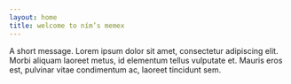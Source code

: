 ```yaml
---
layout: home
title: welcome to ním’s memex
---
```


A short message. Lorem ipsum dolor sit amet, consectetur adipiscing elit. Morbi aliquam laoreet metus, id elementum tellus vulputate et. Mauris eros est, pulvinar vitae condimentum ac, laoreet tincidunt sem. 